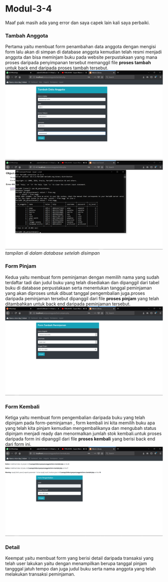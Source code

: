 # Modul-3-4
Maaf pak masih ada yang error dan saya capek lain kali saya perbaiki.

### Tambah Anggota
Pertama yaitu membuat form penambahan data anggota dengan mengisi form lalu akan di simpan di database anggota kemudian telah resmi menjadi anggota dan bisa meminjam buku pada website perpustakaan yang mana proses daripada penyimpanan tersebut memanggil file **proses tambah** untuk back end daripada proses tambah tersebut.
![Alt Text](https://github.com/adam033/Modul-3-4/blob/master/Screenshot%20(94).png)
![Alt Text](https://github.com/adam033/Modul-3-4/blob/master/Screenshot%20(95).png)
*tampilan di dalam database setelah disimpan*

### Form Pinjam
Kedua yaitu membuat form peminjaman dengan memilih nama yang sudah terdaftar tadi dan judul buku yang telah disediakan dan dipanggil dari tabel buku di database perpustakaan serta menentukan tanggal peminjaman yang akan diproses untuk dibuat tanggal pengembalian juga.proses daripada peminjaman tersebut dipanggil dari file **proses pinjam** yang telah ditambahkan untuk back end daripada peminjaman tersebut.
![Alt Text](https://github.com/adam033/Modul-3-4/blob/master/Screenshot%20(96).png)

### Form Kembali
Ketiga yaitu membuat form pengembalian daripada buku yang telah dipinjam pada form-peminjaman , form kembali ini kita memilih buku apa yang telah kita pinjam kemudian mengembalikanya dan mengubah status dipinjam menjadi ready dan menormalkan jumlah stok kembali.untuk proses daripada form ini dipanggil dari file **proses kembali** yang berisi back end dari form ini.
![Alt Text](https://github.com/adam033/Modul-3-4/blob/master/Screenshot%20(97).png)
### Detail
Keempat yaitu membuat form yang berisi detail daripada transaksi yang telah user lakukan yaitu dengan menampilkan berupa tanggal pinjam tangggal jatuh tempo dan juga judul buku serta nama anggota yang telah melakukan transaksi peminjaman.






